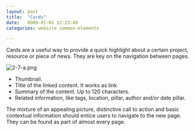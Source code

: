 ```yaml
---
layout: post
title:  "Cards"
date:   0009-01-01 12:23:49
categories: website common-elements

---
```


Cards are a useful way to provide a quick highlight about a certain project, resource or piece of news. They are key on the navigation between pages.

<div class="c-image">
  <img src="/innovation-lab-brand-guidelines/images/02-website/02-02-common-elements/02-02-01-cards/2-7-a.png" alt="2-7-a.png">
</div>

<ul class="c-list -alphabetic">
  <li>Thumbnail.</li>
  <li>Title of the linked content. It works as link.</li>
  <li>Summary of the content. Up to 120 characters.</li>
  <li>Related information, like tags, location, pillar, author and/or date pillar.</li>
</ul>


The mixture of an appealing picture, distinctive call to action and basic contextual information should entice users to navigate to the new page. They can be found as part of almost every page.
